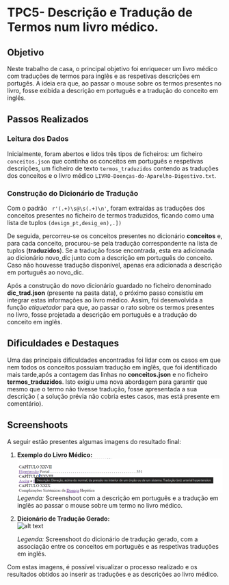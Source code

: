 # TPC5- Descrição e Tradução de Termos num livro médico.

## Objetivo

Neste trabalho de casa, o principal objetivo foi enriquecer um livro médico com traduções de termos para inglês e as respetivas descrições em portugês. A ideia era que, ao passar o mouse sobre os termos presentes no livro, fosse exibida a descrição em português e a tradução do conceito em inglês. 



## Passos Realizados

### Leitura dos Dados

Inicialmente, foram abertos e lidos três tipos de ficheiros: um ficheiro `conceitos.json` que continha os conceitos em português e respetivas descrições, um ficheiro de texto `termos_traduzidos` contendo as traduções dos conceitos e o livro médico `LIVRO-Doenças-do-Aparelho-Digestivo.txt`.

### Construção do Dicionário de Tradução
Com o padrão ` r'(.+)\s@\s(.+)\n'`, foram extraídas as traduções dos conceitos presentes no ficheiro de termos traduzidos, ficando como uma lista de tuplos `(design_pt,desig_en),.])`

De seguida, percorreu-se os conceitos presentes no dicionário **conceitos** e, para cada conceito, procurou-se pela tradução correspondente na lista de tuplos (**traduzidos**). Se a tradução fosse encontrada, esta era adicionada ao dicionário novo_dic junto com a descrição em português do conceito. Caso não houvesse tradução disponível, apenas era adicionada a descrição em português ao novo_dic.

Após a construção do novo dicionário guardado no ficheiro denominado **dic_trad.json** (presente na pasta data), o próximo passo consistiu em integrar estas informações ao livro médico. Assim, foi desenvolvida a função _etiquetador_ para que, ao passar o rato sobre os termos presentes no livro, fosse projetada a descrição em português e a tradução do conceito em inglês.

## Dificuldades e Destaques

Uma das principais dificuldades encontradas foi lidar com os casos em que nem todos os conceitos possuíam tradução em inglês, que foi identificado mais tarde,após a contagem das linhas no **conceitos.json** e no ficheiro **termos_traduzidos**. Isto exigiu uma nova abordagem para garantir que mesmo que o termo não tivesse tradução, fosse apresentada a sua descrição ( a solução prévia não cobria estes casos, mas está presente em comentário).


## Screenshoots

A seguir estão presentes algumas imagens do resultado final:

1. **Exemplo do Livro Médico:**  
   ![alt text](screenshoots/image.png)
   *Legenda:* Screenshoot com a descrição em português e a tradução em inglês ao passar o mouse sobre um termo no livro médico.

2. **Dicionário de Tradução Gerado:**  
   ![alt text](<screenshoots/Captura de ecrã 2024-03-12 184306.png>)


   *Legenda:* Screenshoot do dicionário de tradução gerado, com a associação entre os conceitos em português e as respetivas traduções em inglês.

Com estas imagens, é possível visualizar o processo realizado e os resultados obtidos ao inserir as traduções e as descrições ao livro médico.
